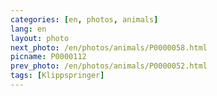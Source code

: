 ```yaml
---
categories: [en, photos, animals]
lang: en
layout: photo
next_photo: /en/photos/animals/P0000058.html
picname: P0000112
prev_photo: /en/photos/animals/P0000052.html
tags: [Klippspringer]
---
```

